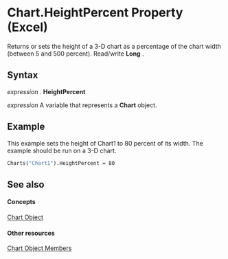 
# Chart.HeightPercent Property (Excel)

Returns or sets the height of a 3-D chart as a percentage of the chart width (between 5 and 500 percent). Read/write  **Long** .


## Syntax

 _expression_ . **HeightPercent**

 _expression_ A variable that represents a **Chart** object.


## Example

This example sets the height of Chart1 to 80 percent of its width. The example should be run on a 3-D chart.


```vb
Charts("Chart1").HeightPercent = 80
```


## See also


#### Concepts


[Chart Object](179c32ce-49bd-6f36-ea12-89fb5443f3ea.md)
#### Other resources


[Chart Object Members](a3f8ac44-02d6-6f3f-b5e0-23f4bd5d6baf.md)

